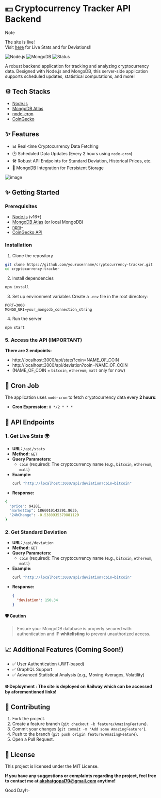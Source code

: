 # 💵 Cryptocurrency Tracker API Backend 
> [!NOTE]
> The site is live!<br/> Visit [here](https://koinx-backend.up.railway.app/) for Live Stats and for Deviations!!

![Node.js](https://img.shields.io/badge/Node.js-v16+-green)
![MongoDB](https://img.shields.io/badge/MongoDB-Atlas-blue)
![Status](https://img.shields.io/badge/Status-Active-success)

A robust backend application for tracking and analyzing cryptocurrency data. Designed with Node.js and MongoDB, this server-side application supports scheduled updates, statistical computations, and more!

## ⚙️ Tech Stacks
- [Node.js](https://nodejs.org/)
- [MongoDB Atlas](https://www.mongodb.com/atlas)
- [node-cron](https://www.npmjs.com/package/node-cron)
- [CoinGecko](https://docs.coingecko.com/v3.0.1/reference/)

## ✨ Features
- 📊 Real-time Cryptocurrency Data Fetching
- 🕒 Scheduled Data Updates (Every 2 hours using `node-cron`)
- 🛠️ Robust API Endpoints for Standard Deviation, Historical Prices, etc.
- 💾 MongoDB Integration for Persistent Storage

![image](https://github.com/user-attachments/assets/8d1e86c8-a6c1-4b07-8efd-c6ae8f0e457f)


## ✨ Getting Started

### Prerequisites
- [Node.js](https://nodejs.org/) (v16+)
- [MongoDB Atlas](https://www.mongodb.com/atlas) (or local MongoDB)
- [npm](https://www.npmjs.com/)- 
- [CoinGecko API](https://docs.coingecko.com/v3.0.1/reference/)

### Installation

1. Clone the repository
```bash
git clone https://github.com/yourusername/cryptocurrency-tracker.git
cd cryptocurrency-tracker
```

2. Install dependencies
```bash
npm install
```

3. Set up environment variables
Create a `.env` file in the root directory:
```env
PORT=3000
MONGO_URI=your_mongodb_connection_string
```

4. Run the server
```bash
npm start
```

### 5. Access the API (IMPORTANT)
**There are 2 endpoints:**
- http://localhost:3000/api/stats?coin=NAME_OF_COIN
- http://localhost:3000/api/deviation?coin=NAME_OF_COIN
- (NAME_OF_COIN = `bitcoin`, `ethereum`, `matt` only for now)

## 🔄 Cron Job
The application uses `node-cron` to fetch cryptocurrency data every **2 hours**:
- **Cron Expression:** `0 */2 * * *`

## 📂 API Endpoints

### 1. Get Live Stats 🌍
- **URL:** `/api/stats`
- **Method:** `GET`
- **Query Parameters:**
  - `coin` (required): The cryptocurrency name (e.g., `bitcoin`, `ethereum`, `matt`)
- **Example:**
  ```bash
  curl "http://localhost:3000/api/deviation?coin=bitcoin"
  ```
- **Response:**
```bash
{
  "price": 94281,
  "marketCap": 1866010142291.8635,
  "24hChange": -0.5380935379881129
}
```

### 2. Get Standard Deviation
- **URL:** `/api/deviation`
- **Method:** `GET`
- **Query Parameters:**
  - `coin` (required): The cryptocurrency name (e.g., `bitcoin`, `ethereum`, `matt`)
- **Example:**
  ```bash
  curl "http://localhost:3000/api/deviation?coin=bitcoin"
  ```
- **Response:**
  ```json
  {
    "deviation": 150.34
  }
  ```

#### 🛡️ Caution
> Ensure your MongoDB database is properly secured with authentication and IP **whitelisting** to prevent unauthorized access.

## 📈 Additional Features (Coming Soon!)
- ✅ User Authentication (JWT-based)
- ✅ GraphQL Support
- ✅ Advanced Statistical Analysis (e.g., Moving Averages, Volatility)

#### 🌐 Deployment : The site is deployed on **Railway** which can be accessed by  aforementioned links!

## 🤝 Contributing
1. Fork the project.
2. Create a feature branch (`git checkout -b feature/AmazingFeature`).
3. Commit your changes (`git commit -m 'Add some AmazingFeature'`).
4. Push to the branch (`git push origin feature/AmazingFeature`).
5. Open a Pull Request.

## 📜 License
This project is licensed under the MIT License.

**If you have any suggestions or complaints regarding the project, feel free to contact me at akshatgopal70@gmail.com anytime!**

Good Day!✨
